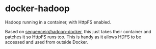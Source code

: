 # docker-hadoop
Hadoop running in a container, with HttpFS enabled.

Based on [sequenceiq/hadoop-docker](https://github.com/sequenceiq/hadoop-docker), this just takes their container and patches 
it so HttpFS runs too. This is handy as it allows HDFS to be accessed and used from outside Docker.

